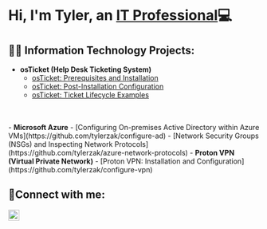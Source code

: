 <h1>Hi, I'm Tyler, an <a href="https://www.linkedin.com/in/tyler-zak">IT Professional</a>💻</h1>

<h2>👨‍💻 Information Technology Projects:</h2>

- <b>osTicket (Help Desk Ticketing System)</b>
  - [osTicket: Prerequisites and Installation](https://github.com/tylerzak/osticket-prereqs)
  - [osTicket: Post-Installation Configuration](https://github.com/tylerzak/post-install-config)
  - [osTicket: Ticket Lifecycle Examples](https://github.com/tylerzak/ticket-lifecycle)
 <br>
 </br>
- <b>Microsoft Azure</b>
  - [Configuring On-premises Active Directory within Azure VMs](https://github.com/tylerzak/configure-ad)
  - [Network Security Groups (NSGs) and Inspecting Network Protocols](https://github.com/tylerzak/azure-network-protocols)
- <b>Proton VPN (Virtual Private Network)</b>
  - [Proton VPN: Installation and Configuration](https://github.com/tylerzak/configure-vpn)

<h2>🤳Connect with me:</h2>

[<img align="left" alt="Tyler | LinkedIn" width="22px" src="https://cdn.jsdelivr.net/npm/simple-icons@v3/icons/linkedin.svg" />][linkedin]

[linkedin]: https://linkedin.com/in/tyler-zak
